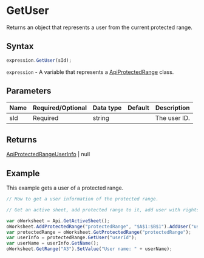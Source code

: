 # GetUser

Returns an object that represents a user from the current protected range.

## Syntax

```javascript
expression.GetUser(sId);
```

`expression` - A variable that represents a [ApiProtectedRange](../ApiProtectedRange.md) class.

## Parameters

| **Name** | **Required/Optional** | **Data type** | **Default** | **Description** |
| ------------- | ------------- | ------------- | ------------- | ------------- |
| sId | Required | string |  | The user ID. |

## Returns

[ApiProtectedRangeUserInfo](../../ApiProtectedRangeUserInfo/ApiProtectedRangeUserInfo.md) \| null

## Example

This example gets a user of a protected range.

```javascript editor-xlsx
// How to get a user information of the protected range.

// Get an active sheet, add protected range to it, add user with rights and get user info. 

var oWorksheet = Api.GetActiveSheet();
oWorksheet.AddProtectedRange("protectedRange", "$A$1:$B$1").AddUser("userId", "name", "CanView");
var protectedRange = oWorksheet.GetProtectedRange("protectedRange");
var userInfo = protectedRange.GetUser("userId");
var userName = userInfo.GetName();
oWorksheet.GetRange("A3").SetValue("User name: " + userName);
```
